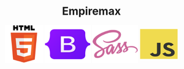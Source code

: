 <div align="center">
    <h1>Empiremax</h1>
    <img align="center" alt="HTML5" height="100" width="100" src="https://github.com/devicons/devicon/blob/master/icons/html5/html5-original-wordmark.svg">
    <img align="center" alt="Bootstrap" height="100" width="120" src="https://github.com/devicons/devicon/blob/master/icons/bootstrap/bootstrap-original.svg">
    <img align="center" alt="Sass" height="100" width="120" src="https://github.com/devicons/devicon/blob/master/icons/sass/sass-original.svg">
    <img align="center" alt="JS" height="80" width="100" src="https://github.com/devicons/devicon/blob/master/icons/javascript/javascript-original.svg">
</div>
